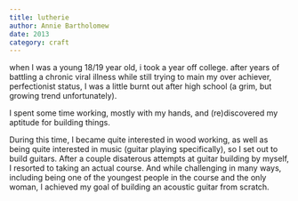 ```yaml
---
title: lutherie 
author: Annie Bartholomew
date: 2013
category: craft
---
```


when I was a young 18/19 year old, i took a year off college. after years of battling a chronic viral illness while still trying to main my over achiever, perfectionist status, I was a little burnt out after high school (a grim, but growing trend unfortunately). 

I spent some time working, mostly with my hands, and (re)discovered my aptitude for building things. 

During this time, I became quite interested in wood working, as well as being quite interested in music (guitar playing specifically), so I set out to build guitars. After a couple disaterous attempts at guitar building by myself, I resorted to taking an actual course. And while challenging in many ways, including being one of the youngest people in the course and the only woman, I achieved my goal of building an acoustic guitar from scratch. 

